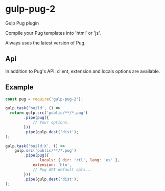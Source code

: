 # gulp-pug-2

Gulp Pug plugin

Compile your Pug templates into 'html' or 'js'.

Always uses the latest version of Pug.

## Api

In addition to Pug's API: client, extension and locals options are available. 

## Example

```javascript
const pug = require('gulp-pug-2');

gulp.task('build', () =>
  return gulp.src('public/**/*.pug')
        .pipe(pug({
            // Your options.
        }))
        .pipe(gulp.dest('dist');
);

gulp.task('build:X', () => 
    gulp.src('public/**/*.pug')
        .pipe(pug({
               locals: { dir: 'rtl', lang: 'es' },
            extension: 'htm',
            // Pug API default opts...
        }))
        .pipe(gulp.dest('dist');
);
```
